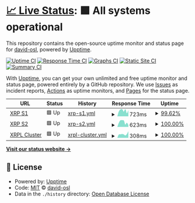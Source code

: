 # [📈 Live Status](https://david-osl.github.io/xrp_cluster_monitoring): <!--live status--> **🟩 All systems operational**

This repository contains the open-source uptime monitor and status page for [david-osl](https://david-osl.github.io/xrp_cluster_monitoring), powered by [Upptime](https://github.com/upptime/upptime).

[![Uptime CI](https://github.com/david-osl/xrp_cluster_monitoring/workflows/Uptime%20CI/badge.svg)](https://github.com/david-osl/xrp_cluster_monitoring/actions?query=workflow%3A%22Uptime+CI%22)
[![Response Time CI](https://github.com/david-osl/xrp_cluster_monitoring/workflows/Response%20Time%20CI/badge.svg)](https://github.com/david-osl/xrp_cluster_monitoring/actions?query=workflow%3A%22Response+Time+CI%22)
[![Graphs CI](https://github.com/david-osl/xrp_cluster_monitoring/workflows/Graphs%20CI/badge.svg)](https://github.com/david-osl/xrp_cluster_monitoring/actions?query=workflow%3A%22Graphs+CI%22)
[![Static Site CI](https://github.com/david-osl/xrp_cluster_monitoring/workflows/Static%20Site%20CI/badge.svg)](https://github.com/david-osl/xrp_cluster_monitoring/actions?query=workflow%3A%22Static+Site+CI%22)
[![Summary CI](https://github.com/david-osl/xrp_cluster_monitoring/workflows/Summary%20CI/badge.svg)](https://github.com/david-osl/xrp_cluster_monitoring/actions?query=workflow%3A%22Summary+CI%22)

With [Upptime](https://upptime.js.org), you can get your own unlimited and free uptime monitor and status page, powered entirely by a GitHub repository. We use [Issues](https://github.com/david-osl/xrp_cluster_monitoring/issues) as incident reports, [Actions](https://github.com/david-osl/xrp_cluster_monitoring/actions) as uptime monitors, and [Pages](https://david-osl.github.io/xrp_cluster_monitoring) for the status page.

<!--start: status pages-->
<!-- This summary is generated by Upptime (https://github.com/upptime/upptime) -->
<!-- Do not edit this manually, your changes will be overwritten -->
<!-- prettier-ignore -->
| URL | Status | History | Response Time | Uptime |
| --- | ------ | ------- | ------------- | ------ |
| <img alt="" src="https://favicons.githubusercontent.com/s1.ripple.com" height="13"> [XRP S1](https://s1.ripple.com:51234) | 🟩 Up | [xrp-s1.yml](https://github.com/david-osl/xrp_cluster_monitoring/commits/HEAD/history/xrp-s1.yml) | <details><summary><img alt="Response time graph" src="./graphs/xrp-s1/response-time-week.png" height="20"> 723ms</summary><br><a href="https://david-osl.github.io/xrp_cluster_monitoring/history/xrp-s1"><img alt="Response time 531" src="https://img.shields.io/endpoint?url=https%3A%2F%2Fraw.githubusercontent.com%2Fdavid-osl%2Fxrp_cluster_monitoring%2FHEAD%2Fapi%2Fxrp-s1%2Fresponse-time.json"></a><br><a href="https://david-osl.github.io/xrp_cluster_monitoring/history/xrp-s1"><img alt="24-hour response time 598" src="https://img.shields.io/endpoint?url=https%3A%2F%2Fraw.githubusercontent.com%2Fdavid-osl%2Fxrp_cluster_monitoring%2FHEAD%2Fapi%2Fxrp-s1%2Fresponse-time-day.json"></a><br><a href="https://david-osl.github.io/xrp_cluster_monitoring/history/xrp-s1"><img alt="7-day response time 723" src="https://img.shields.io/endpoint?url=https%3A%2F%2Fraw.githubusercontent.com%2Fdavid-osl%2Fxrp_cluster_monitoring%2FHEAD%2Fapi%2Fxrp-s1%2Fresponse-time-week.json"></a><br><a href="https://david-osl.github.io/xrp_cluster_monitoring/history/xrp-s1"><img alt="30-day response time 619" src="https://img.shields.io/endpoint?url=https%3A%2F%2Fraw.githubusercontent.com%2Fdavid-osl%2Fxrp_cluster_monitoring%2FHEAD%2Fapi%2Fxrp-s1%2Fresponse-time-month.json"></a><br><a href="https://david-osl.github.io/xrp_cluster_monitoring/history/xrp-s1"><img alt="1-year response time 531" src="https://img.shields.io/endpoint?url=https%3A%2F%2Fraw.githubusercontent.com%2Fdavid-osl%2Fxrp_cluster_monitoring%2FHEAD%2Fapi%2Fxrp-s1%2Fresponse-time-year.json"></a></details> | <details><summary><a href="https://david-osl.github.io/xrp_cluster_monitoring/history/xrp-s1">99.62%</a></summary><a href="https://david-osl.github.io/xrp_cluster_monitoring/history/xrp-s1"><img alt="All-time uptime 99.75%" src="https://img.shields.io/endpoint?url=https%3A%2F%2Fraw.githubusercontent.com%2Fdavid-osl%2Fxrp_cluster_monitoring%2FHEAD%2Fapi%2Fxrp-s1%2Fuptime.json"></a><br><a href="https://david-osl.github.io/xrp_cluster_monitoring/history/xrp-s1"><img alt="24-hour uptime 97.34%" src="https://img.shields.io/endpoint?url=https%3A%2F%2Fraw.githubusercontent.com%2Fdavid-osl%2Fxrp_cluster_monitoring%2FHEAD%2Fapi%2Fxrp-s1%2Fuptime-day.json"></a><br><a href="https://david-osl.github.io/xrp_cluster_monitoring/history/xrp-s1"><img alt="7-day uptime 99.62%" src="https://img.shields.io/endpoint?url=https%3A%2F%2Fraw.githubusercontent.com%2Fdavid-osl%2Fxrp_cluster_monitoring%2FHEAD%2Fapi%2Fxrp-s1%2Fuptime-week.json"></a><br><a href="https://david-osl.github.io/xrp_cluster_monitoring/history/xrp-s1"><img alt="30-day uptime 99.91%" src="https://img.shields.io/endpoint?url=https%3A%2F%2Fraw.githubusercontent.com%2Fdavid-osl%2Fxrp_cluster_monitoring%2FHEAD%2Fapi%2Fxrp-s1%2Fuptime-month.json"></a><br><a href="https://david-osl.github.io/xrp_cluster_monitoring/history/xrp-s1"><img alt="1-year uptime 99.75%" src="https://img.shields.io/endpoint?url=https%3A%2F%2Fraw.githubusercontent.com%2Fdavid-osl%2Fxrp_cluster_monitoring%2FHEAD%2Fapi%2Fxrp-s1%2Fuptime-year.json"></a></details>
| <img alt="" src="https://favicons.githubusercontent.com/s2.ripple.com" height="13"> [XRP S2](https://s2.ripple.com:51234) | 🟩 Up | [xrp-s2.yml](https://github.com/david-osl/xrp_cluster_monitoring/commits/HEAD/history/xrp-s2.yml) | <details><summary><img alt="Response time graph" src="./graphs/xrp-s2/response-time-week.png" height="20"> 623ms</summary><br><a href="https://david-osl.github.io/xrp_cluster_monitoring/history/xrp-s2"><img alt="Response time 416" src="https://img.shields.io/endpoint?url=https%3A%2F%2Fraw.githubusercontent.com%2Fdavid-osl%2Fxrp_cluster_monitoring%2FHEAD%2Fapi%2Fxrp-s2%2Fresponse-time.json"></a><br><a href="https://david-osl.github.io/xrp_cluster_monitoring/history/xrp-s2"><img alt="24-hour response time 241" src="https://img.shields.io/endpoint?url=https%3A%2F%2Fraw.githubusercontent.com%2Fdavid-osl%2Fxrp_cluster_monitoring%2FHEAD%2Fapi%2Fxrp-s2%2Fresponse-time-day.json"></a><br><a href="https://david-osl.github.io/xrp_cluster_monitoring/history/xrp-s2"><img alt="7-day response time 623" src="https://img.shields.io/endpoint?url=https%3A%2F%2Fraw.githubusercontent.com%2Fdavid-osl%2Fxrp_cluster_monitoring%2FHEAD%2Fapi%2Fxrp-s2%2Fresponse-time-week.json"></a><br><a href="https://david-osl.github.io/xrp_cluster_monitoring/history/xrp-s2"><img alt="30-day response time 607" src="https://img.shields.io/endpoint?url=https%3A%2F%2Fraw.githubusercontent.com%2Fdavid-osl%2Fxrp_cluster_monitoring%2FHEAD%2Fapi%2Fxrp-s2%2Fresponse-time-month.json"></a><br><a href="https://david-osl.github.io/xrp_cluster_monitoring/history/xrp-s2"><img alt="1-year response time 416" src="https://img.shields.io/endpoint?url=https%3A%2F%2Fraw.githubusercontent.com%2Fdavid-osl%2Fxrp_cluster_monitoring%2FHEAD%2Fapi%2Fxrp-s2%2Fresponse-time-year.json"></a></details> | <details><summary><a href="https://david-osl.github.io/xrp_cluster_monitoring/history/xrp-s2">100.00%</a></summary><a href="https://david-osl.github.io/xrp_cluster_monitoring/history/xrp-s2"><img alt="All-time uptime 99.73%" src="https://img.shields.io/endpoint?url=https%3A%2F%2Fraw.githubusercontent.com%2Fdavid-osl%2Fxrp_cluster_monitoring%2FHEAD%2Fapi%2Fxrp-s2%2Fuptime.json"></a><br><a href="https://david-osl.github.io/xrp_cluster_monitoring/history/xrp-s2"><img alt="24-hour uptime 100.00%" src="https://img.shields.io/endpoint?url=https%3A%2F%2Fraw.githubusercontent.com%2Fdavid-osl%2Fxrp_cluster_monitoring%2FHEAD%2Fapi%2Fxrp-s2%2Fuptime-day.json"></a><br><a href="https://david-osl.github.io/xrp_cluster_monitoring/history/xrp-s2"><img alt="7-day uptime 100.00%" src="https://img.shields.io/endpoint?url=https%3A%2F%2Fraw.githubusercontent.com%2Fdavid-osl%2Fxrp_cluster_monitoring%2FHEAD%2Fapi%2Fxrp-s2%2Fuptime-week.json"></a><br><a href="https://david-osl.github.io/xrp_cluster_monitoring/history/xrp-s2"><img alt="30-day uptime 100.00%" src="https://img.shields.io/endpoint?url=https%3A%2F%2Fraw.githubusercontent.com%2Fdavid-osl%2Fxrp_cluster_monitoring%2FHEAD%2Fapi%2Fxrp-s2%2Fuptime-month.json"></a><br><a href="https://david-osl.github.io/xrp_cluster_monitoring/history/xrp-s2"><img alt="1-year uptime 99.73%" src="https://img.shields.io/endpoint?url=https%3A%2F%2Fraw.githubusercontent.com%2Fdavid-osl%2Fxrp_cluster_monitoring%2FHEAD%2Fapi%2Fxrp-s2%2Fuptime-year.json"></a></details>
| <img alt="" src="https://favicons.githubusercontent.com/xrplcluster.com" height="13"> [XRPL Cluster](https://xrplcluster.com) | 🟩 Up | [xrpl-cluster.yml](https://github.com/david-osl/xrp_cluster_monitoring/commits/HEAD/history/xrpl-cluster.yml) | <details><summary><img alt="Response time graph" src="./graphs/xrpl-cluster/response-time-week.png" height="20"> 308ms</summary><br><a href="https://david-osl.github.io/xrp_cluster_monitoring/history/xrpl-cluster"><img alt="Response time 353" src="https://img.shields.io/endpoint?url=https%3A%2F%2Fraw.githubusercontent.com%2Fdavid-osl%2Fxrp_cluster_monitoring%2FHEAD%2Fapi%2Fxrpl-cluster%2Fresponse-time.json"></a><br><a href="https://david-osl.github.io/xrp_cluster_monitoring/history/xrpl-cluster"><img alt="24-hour response time 529" src="https://img.shields.io/endpoint?url=https%3A%2F%2Fraw.githubusercontent.com%2Fdavid-osl%2Fxrp_cluster_monitoring%2FHEAD%2Fapi%2Fxrpl-cluster%2Fresponse-time-day.json"></a><br><a href="https://david-osl.github.io/xrp_cluster_monitoring/history/xrpl-cluster"><img alt="7-day response time 308" src="https://img.shields.io/endpoint?url=https%3A%2F%2Fraw.githubusercontent.com%2Fdavid-osl%2Fxrp_cluster_monitoring%2FHEAD%2Fapi%2Fxrpl-cluster%2Fresponse-time-week.json"></a><br><a href="https://david-osl.github.io/xrp_cluster_monitoring/history/xrpl-cluster"><img alt="30-day response time 351" src="https://img.shields.io/endpoint?url=https%3A%2F%2Fraw.githubusercontent.com%2Fdavid-osl%2Fxrp_cluster_monitoring%2FHEAD%2Fapi%2Fxrpl-cluster%2Fresponse-time-month.json"></a><br><a href="https://david-osl.github.io/xrp_cluster_monitoring/history/xrpl-cluster"><img alt="1-year response time 353" src="https://img.shields.io/endpoint?url=https%3A%2F%2Fraw.githubusercontent.com%2Fdavid-osl%2Fxrp_cluster_monitoring%2FHEAD%2Fapi%2Fxrpl-cluster%2Fresponse-time-year.json"></a></details> | <details><summary><a href="https://david-osl.github.io/xrp_cluster_monitoring/history/xrpl-cluster">100.00%</a></summary><a href="https://david-osl.github.io/xrp_cluster_monitoring/history/xrpl-cluster"><img alt="All-time uptime 100.00%" src="https://img.shields.io/endpoint?url=https%3A%2F%2Fraw.githubusercontent.com%2Fdavid-osl%2Fxrp_cluster_monitoring%2FHEAD%2Fapi%2Fxrpl-cluster%2Fuptime.json"></a><br><a href="https://david-osl.github.io/xrp_cluster_monitoring/history/xrpl-cluster"><img alt="24-hour uptime 100.00%" src="https://img.shields.io/endpoint?url=https%3A%2F%2Fraw.githubusercontent.com%2Fdavid-osl%2Fxrp_cluster_monitoring%2FHEAD%2Fapi%2Fxrpl-cluster%2Fuptime-day.json"></a><br><a href="https://david-osl.github.io/xrp_cluster_monitoring/history/xrpl-cluster"><img alt="7-day uptime 100.00%" src="https://img.shields.io/endpoint?url=https%3A%2F%2Fraw.githubusercontent.com%2Fdavid-osl%2Fxrp_cluster_monitoring%2FHEAD%2Fapi%2Fxrpl-cluster%2Fuptime-week.json"></a><br><a href="https://david-osl.github.io/xrp_cluster_monitoring/history/xrpl-cluster"><img alt="30-day uptime 100.00%" src="https://img.shields.io/endpoint?url=https%3A%2F%2Fraw.githubusercontent.com%2Fdavid-osl%2Fxrp_cluster_monitoring%2FHEAD%2Fapi%2Fxrpl-cluster%2Fuptime-month.json"></a><br><a href="https://david-osl.github.io/xrp_cluster_monitoring/history/xrpl-cluster"><img alt="1-year uptime 100.00%" src="https://img.shields.io/endpoint?url=https%3A%2F%2Fraw.githubusercontent.com%2Fdavid-osl%2Fxrp_cluster_monitoring%2FHEAD%2Fapi%2Fxrpl-cluster%2Fuptime-year.json"></a></details>

<!--end: status pages-->

[**Visit our status website →**](https://david-osl.github.io/xrp_cluster_monitoring)

## 📄 License

- Powered by: [Upptime](https://github.com/upptime/upptime)
- Code: [MIT](./LICENSE) © [david-osl](https://david-osl.github.io/xrp_cluster_monitoring)
- Data in the `./history` directory: [Open Database License](https://opendatacommons.org/licenses/odbl/1-0/)
